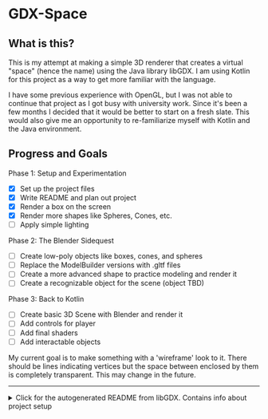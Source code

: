 
# GDX-Space

## What is this?
This is my attempt at making a simple 3D renderer that creates a virtual "space" (hence the name)
using the Java library libGDX. I am using Kotlin for this project as a way to get more familiar with
the language.

I have some previous experience with OpenGL, but I was not able to continue that project as I got busy with
university work. Since it's been a few months I decided that it would be better to start on a fresh slate.
This would also give me an opportunity to re-familiarize myself with Kotlin and the Java environment.
## Progress and Goals
Phase 1: Setup and Experimentation
- [x] Set up the project files
- [x] Write README and plan out project
- [x] Render a box on the screen
- [x] Render more shapes like Spheres, Cones, etc.
- [ ] Apply simple lighting

Phase 2: The Blender Sidequest
- [ ] Create low-poly objects like boxes, cones, and spheres
- [ ] Replace the ModelBuilder versions with .gltf files
- [ ] Create a more advanced shape to practice modeling and render it
- [ ] Create a recognizable object for the scene (object TBD)

Phase 3: Back to Kotlin
- [ ] Create basic 3D Scene with Blender and render it
- [ ] Add controls for player
- [ ] Add final shaders
- [ ] Add interactable objects

My current goal is to make something with a 'wireframe' look to it. There should be lines indicating vertices but the space
between enclosed by them is completely transparent. This may change in the future.

---
<details>
<summary>Click for the autogenerated README from libGDX. Contains info 
about project setup</summary>

# GDX-Space

A [libGDX](https://libgdx.com/) project generated with [gdx-liftoff](https://github.com/libgdx/gdx-liftoff).

This project was generated with a template including simple application launchers and an empty `ApplicationListener` implementation.

## Platforms

- `core`: Main module with the application logic shared by all platforms.
- `lwjgl3`: Primary desktop platform using LWJGL3; was called 'desktop' in older docs.

## Gradle

This project uses [Gradle](https://gradle.org/) to manage dependencies.
The Gradle wrapper was included, so you can run Gradle tasks using `gradlew.bat` or `./gradlew` commands.
Useful Gradle tasks and flags:

- `--continue`: when using this flag, errors will not stop the tasks from running.
- `--daemon`: thanks to this flag, Gradle daemon will be used to run chosen tasks.
- `--offline`: when using this flag, cached dependency archives will be used.
- `--refresh-dependencies`: this flag forces validation of all dependencies. Useful for snapshot versions.
- `build`: builds sources and archives of every project.
- `cleanEclipse`: removes Eclipse project data.
- `cleanIdea`: removes IntelliJ project data.
- `clean`: removes `build` folders, which store compiled classes and built archives.
- `eclipse`: generates Eclipse project data.
- `idea`: generates IntelliJ project data.
- `lwjgl3:jar`: builds application's runnable jar, which can be found at `lwjgl3/build/libs`.
- `lwjgl3:run`: starts the application.
- `test`: runs unit tests (if any).

Note that most tasks that are not specific to a single project can be run with `name:` prefix, where the `name` should be replaced with the ID of a specific project.
For example, `core:clean` removes `build` folder only from the `core` project.
</details>
